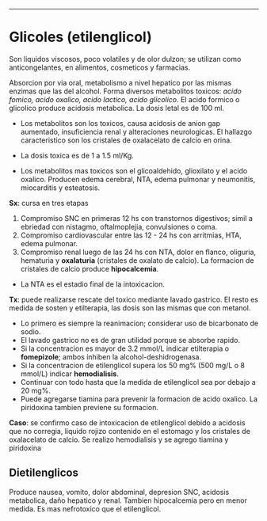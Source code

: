 - - -
# Glicoles (etilenglicol)

Son liquidos viscosos, poco volatiles y de olor dulzon; se utilizan como anticongelantes, en alimentos, cosmeticos y farmacias.

Absorcion por via oral, metabolismo a nivel hepatico por las mismas enzimas que las del alcohol. Forma diversos metabolitos toxicos: *acido fomico, acido oxalico, acido lactico, acido glicolico*. El acido formico o glicolico produce acidosis metabolica. La dosis letal es de 100 ml.

- Los metabolitos son los toxicos, causa acidosis de anion gap aumentado, insuficiencia renal y alteraciones neurologicas. El hallazgo caracteristico son los cristales de oxalacelato de calcio en orina.
- La dosis toxica es de 1 a 1.5 ml/Kg.

- Los metabolitos mas toxicos son el glicoaldehido, glioxilato y el acido oxalico. Producen edema cerebral, NTA, edema pulmonar y neumonitis, miocarditis y esteatosis.

**Sx**: cursa en tres etapas

1. Compromiso SNC en primeras 12 hs con transtornos digestivos; simil a ebriedad con nistagmo, oftalmoplejia, convulsiones o coma.
2. Compromiso cardiovascular entre las 12 - 24 hs con arritmias, HTA, edema pulmonar.
3. Compromiso renal luego de las 24 hs con NTA, dolor en flanco, oliguria, hematuria y **oxalaturia** (cristales de oxalato de calcio). La formacion de cristales de calcio produce **hipocalcemia**.

- La NTA es el estadio final de la intoxicacion.

**Tx**:  puede realizarse rescate del toxico mediante lavado gastrico. El resto es medida de sosten y etilterapia, las dosis son las mismas que con metanol.

- Lo primero es siempre la reanimacion; considerar uso de bicarbonato de sodio.
- El lavado gastrico no es de gran utilidad porque se absorbe rapido.
- Si la concentracion es mayor de 3.2 mmol/L indicar etilterapia o **fomepizole**; ambos inhiben la alcohol-deshidrogenasa.
- Si la concentracion de etilenglicol supera los 50 mg% (500 mg/L o 8 mmol/L) indicar **hemodialisis**.
- Continuar con todo hasta que la medida de etilenglicol sea por debajo a 20 mg%.
- Puede agregarse tiamina para prevenir la formacion de acido oxalico. La piridoxina tambien previene su formacion.

**Caso**: se confirmo caso de intoxicacion de etilenglicol debido a acidosis que no corregia, liquido rojizo contenido en el estomago y los cristales de oxalacelato de calcio. Se realizo hemodialisis y se agrego tiamina y piridoxina

## Dietilenglicos

Produce nausea, vomito, dolor abdominal, depresion SNC, acidosis metabolica, daño hepatico y renal. Tambien hipocalcemia pero en menor medida. Es mas nefrotoxico que el etilenglicol.
